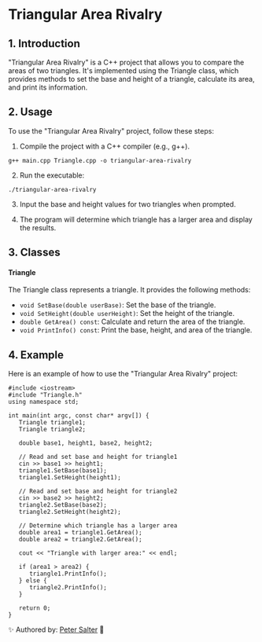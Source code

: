 # Triangular Area Rivalry

## 1. Introduction

"Triangular Area Rivalry" is a C++ project that allows you to compare the areas of two triangles. It's implemented using the Triangle class, which provides methods to set the base and height of a triangle, calculate its area, and print its information.

## 2. Usage

To use the "Triangular Area Rivalry" project, follow these steps:

1. Compile the project with a C++ compiler (e.g., g++).

```
g++ main.cpp Triangle.cpp -o triangular-area-rivalry

```

2. Run the executable:

```
./triangular-area-rivalry
```

3. Input the base and height values for two triangles when prompted.

4. The program will determine which triangle has a larger area and display the results.

## 3. Classes

#### Triangle

The Triangle class represents a triangle. It provides the following methods:

- `void SetBase(double userBase)`: Set the base of the triangle.
- `void SetHeight(double userHeight)`: Set the height of the triangle.
- `double GetArea() const`: Calculate and return the area of the triangle.
- `void PrintInfo() const`: Print the base, height, and area of the triangle.

## 4. Example

Here is an example of how to use the "Triangular Area Rivalry" project:

```
#include <iostream>
#include "Triangle.h"
using namespace std;

int main(int argc, const char* argv[]) {
   Triangle triangle1;
   Triangle triangle2;

   double base1, height1, base2, height2;

   // Read and set base and height for triangle1
   cin >> base1 >> height1;
   triangle1.SetBase(base1);
   triangle1.SetHeight(height1);

   // Read and set base and height for triangle2
   cin >> base2 >> height2;
   triangle2.SetBase(base2);
   triangle2.SetHeight(height2);

   // Determine which triangle has a larger area
   double area1 = triangle1.GetArea();
   double area2 = triangle2.GetArea();

   cout << "Triangle with larger area:" << endl;

   if (area1 > area2) {
      triangle1.PrintInfo();
   } else {
      triangle2.PrintInfo();
   }

   return 0;
}

```

✨ Authored by: [Peter Salter](https://github.com/PJSalter) 🤩
